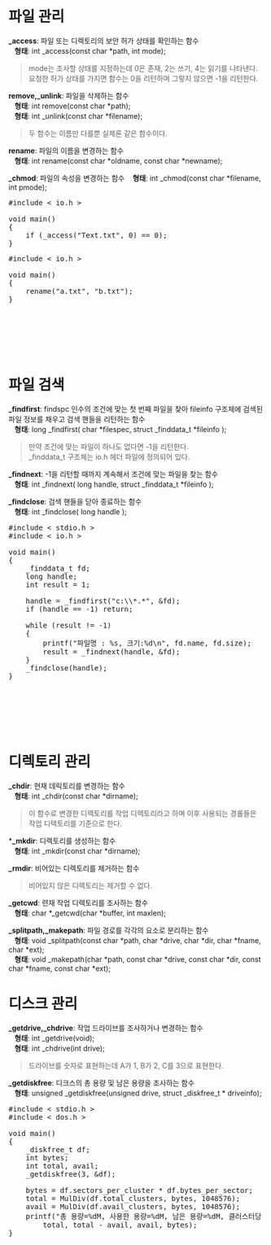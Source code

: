 # 파일 관리
**_access**: 파일 또는 디렉토리의 보안 허가 상태를 확인하는 함수  
&nbsp;&nbsp;&nbsp;**형태**: int _access(const char *path, int mode);  
> mode는 조사할 상태를 지정하는데 0은 존재, 2는 쓰기, 4는 읽기를 나타낸다.  
> 요청한 허가 상태를 가지면 함수는 0을 리턴하며 그렇지 않으면 -1을 리턴한다.

**remove,_unlink**: 파일을 삭제하는 함수  
&nbsp;&nbsp;&nbsp;**형태**: int remove(const char *path);  
&nbsp;&nbsp;&nbsp;**형태**: int _unlink(const char *filename);  
> 두 함수는 이름만 다를뿐 실제론 같은 함수이다.

**rename**: 파일의 이름을 변경하는 함수   
&nbsp;&nbsp;&nbsp;**형태**: int rename(const char *oldname, const char *newname);

**_chmod**: 파일의 속성을 변경하는 함수
&nbsp;&nbsp;&nbsp;**형태**: int _chmod(const char *filename, int pmode);

<pre>#include < io.h >

void main()
{
	if (_access("Text.txt", 0) == 0);
}</pre>

<pre>#include < io.h >

void main()
{
	rename("a.txt", "b.txt");
}</pre><br><br><br><br><br>

# 파일 검색
**_findfirst**: findspc 인수의 조건에 맞는 첫 번째 파일을 찾아 fileinfo 구조체에 검색된 파일 정보를 채우고 검색 핸들을 리턴하는 함수  
&nbsp;&nbsp;&nbsp;**형태**: long _findfirst( char *filespec, struct _finddata_t *fileinfo );   
> 만약 조건에 맞는 파일이 하나도 없다면 -1을 리턴한다.    
> _finddata_t 구조체는 io.h 헤더 파일에 정의되어 있다.

**_findnext**: -1을 리턴할 때까지 계속해서 조건에 맞는 파일을 찾는 함수  
&nbsp;&nbsp;&nbsp;**형태**: int _findnext( long handle, struct _finddata_t *fileinfo );

**_findclose**: 검색 핸들을 닫아 종료하는 함수   
&nbsp;&nbsp;&nbsp;**형태**: int _findclose( long handle );

<pre>#include < stdio.h >
#include < io.h >

void main()
{
    _finddata_t fd;
    long handle;
    int result = 1;

    handle = _findfirst("c:\\*.*", &fd);
    if (handle == -1) return;

    while (result != -1)
    {
        printf("파일명 : %s, 크기:%d\n", fd.name, fd.size);
        result = _findnext(handle, &fd);
    }
    _findclose(handle);
}</pre><br><br><br><br><br>

# 디렉토리 관리
**_chdir**: 현재 데릭토리를 변경하는 함수  
&nbsp;&nbsp;&nbsp;**형태**: int _chdir(const char *dirname);  
> 이 함수로 변경한 디렉토리를 작업 디렉토리라고 하며 이후 사용되는 경롤들은 작업 디텍토리를 기준으로 한다.

***_mkdir**: 디렉토리를 생성하는 함수  
&nbsp;&nbsp;&nbsp;**형태**: int _mkdir(const char *dirname);

**_rmdir**: 비어있는 디렉토리를 제거하는 함수  
> 비어있지 않은 디렉토리는 제거할 수 없다.

**_getcwd**: 련재 작업 디렉토리를 조사하는 함수  
&nbsp;&nbsp;&nbsp;**형태**: char *_getcwd(char *buffer, int maxlen);

**_splitpath,_makepath**: 파일 경로를 각각의 요소로 분리하는 함수  
&nbsp;&nbsp;&nbsp;**형태**: void _splitpath(const char *path, char *drive, char *dir, char *fname, char *ext);  
&nbsp;&nbsp;&nbsp;**형태**: void _makepath(char *path, const char *drive, const char *dir, const char *fname, const char *ext);

# 디스크 관리
**_getdrive,_chdrive**: 작업 드라이브를 조사하거나 변경하는 함수  
&nbsp;&nbsp;&nbsp;**형태**: int _getdrive(void);  
&nbsp;&nbsp;&nbsp;**형태**: int _chdrive(int drive);  
> 드라이브를 숫자로 표현하는데 A가 1, B가 2, C를 3으로 표현한다.

**_getdiskfree**: 디크스의 총 용량 및 남은 용량을 조사하는 함수   
&nbsp;&nbsp;&nbsp;**형태**: unsigned _getdiskfree(unsigned drive, struct _diskfree_t * driveinfo);

<pre>#include < stdio.h >
#include < dos.h >

void main()
{
    _diskfree_t df;
    int bytes;
    int total, avail;
    _getdiskfree(3, &df);

    bytes = df.sectors_per_cluster * df.bytes_per_sector;
    total = MulDiv(df.total_clusters, bytes, 1048576);
    avail = MulDiv(df.avail_clusters, bytes, 1048576);
    printf("총 용량=%dM, 사용한 용량=%dM, 남은 용량=%dM, 클러스터당 바이트=%dB.\n",
        total, total - avail, avail, bytes);
}</pre>
